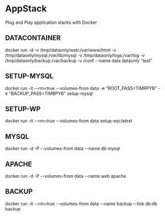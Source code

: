 AppStack
========

Plug and Play application stacks with Docker

DATACONTAINER
-------------

docker run -d -v /tmp/dataonly/web:/var/www/html -v /tmp/dataonly/mysql:/var/lib/mysql -v /tmp/dataonly/logs:/var/log -v /tmp/dataonly/backup:/var/backup -v /conf --name data dataonly "test"

SETUP-MYSQL
-----------

docker run -it --rm=true --volumes-from data -e "ROOT_PASS=TIMRPYB" -e "BACKUP_PASS=TIMBPYB" setup-mysql

SETUP-WP
--------

docker run -it --rm=true --volumes-from data setup-wp:latest

MYSQL
-----

docker run -d -P --volumes-from data --name db mysql

APACHE
------

docker run -d -P --volumes-from data --name web apache

BACKUP
------
docker run -it --rm=true --volumes-from data --name backup --link db:db backup


